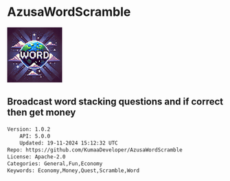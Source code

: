 # AzusaWordScramble
<img src="https://raw.githubusercontent.com/KumaaDeveloper/AzusaWordScramble/c3b283f1d54d705565b2c74123f3bb266d52df62/icon.png" width="128" height="128" />

## Broadcast word stacking questions and if correct then get money
```properties
Version: 1.0.2
    API: 5.0.0
    Updated: 19-11-2024 15:12:32 UTC
Repo: https://github.com/KumaaDeveloper/AzusaWordScramble
License: Apache-2.0
Categories: General,Fun,Economy
Keywords: Economy,Money,Quest,Scramble,Word
```